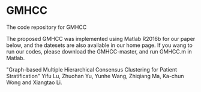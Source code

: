 # GMHCC
The code repository for GMHCC

The  proposed  GMHCC  was implemented using Matlab R2016b for our paper below, and the datesets are also available in our home page. If you wang to run our codes, please download the GMHCC-master, and run GMHCC.m in Matlab.

"Graph-based Multiple Hierarchical Consensus Clustering for Patient Stratification" Yifu Lu, Zhuohan Yu, Yunhe Wang, Zhiqiang Ma, Ka-chun Wong and Xiangtao Li.
